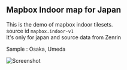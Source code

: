 ## Mapbox Indoor map for Japan
This is the demo of mapbox indoor tilesets.  
source id `mapbox.indoor-v1`  
It's only for japan and source data from Zenrin  

Sample : Osaka, Umeda

![Screenshot](https://github.com/Sabakuma/mapbox-gl-indoor-map/blob/main/SCS.jpg)
